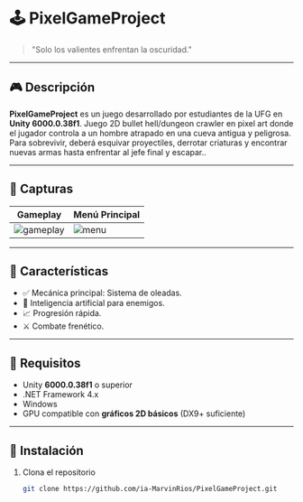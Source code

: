 # 🕹️ PixelGameProject
> "Solo los valientes enfrentan la oscuridad."

---

## 🎮 Descripción

**PixelGameProject** es un juego desarrollado por estudiantes de la UFG en **Unity 6000.0.38f1**. Juego 2D bullet hell/dungeon crawler en pixel art donde el
jugador controla a un hombre atrapado en una cueva antigua y
peligrosa. Para sobrevivir, deberá esquivar proyectiles, derrotar
criaturas y encontrar nuevas armas hasta enfrentar al jefe final y
escapar..

---

## 📸 Capturas

| Gameplay | Menú Principal |
|---------|----------------|
| ![gameplay](./Screenshots/gameplay.png) | ![menu](./Screenshots/menu.png) |

---

## 🚀 Características

- ✅ Mecánica principal: Sistema de oleadas.  
- 🧠 Inteligencia artificial para enemigos.
- 📈 Progresión rápida.
- ⚔️ Combate frenético.

---

## 🧩 Requisitos

- Unity **6000.0.38f1** o superior  
- .NET Framework 4.x  
- Windows
- GPU compatible con **gráficos 2D básicos** (DX9+ suficiente)

---

## 🔧 Instalación

1. Clona el repositorio  
   ```bash
   git clone https://github.com/ia-MarvinRios/PixelGameProject.git

